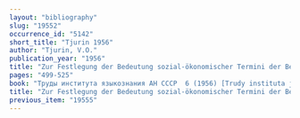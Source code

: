 ```yaml
---
layout: "bibliography"
slug: "19552"
occurrence_id: "5142"
short_title: "Tjurin 1956"
author: "Tjurin, V.O."
publication_year: "1956"
title: "Zur Festlegung der Bedeutung sozial-ökonomischer Termini der Behistun-Inschrift  (in Russ.)"
pages: "499-525"
book: "Труды института языкознания АН СССР  6 (1956) [Trudy instituta jazykoznanija AN SSSR 6 (1956)]"
title: "Zur Festlegung der Bedeutung sozial-ökonomischer Termini der Behistun-Inschrift  (in Russ.)"
previous_item: "19555"
---
```


